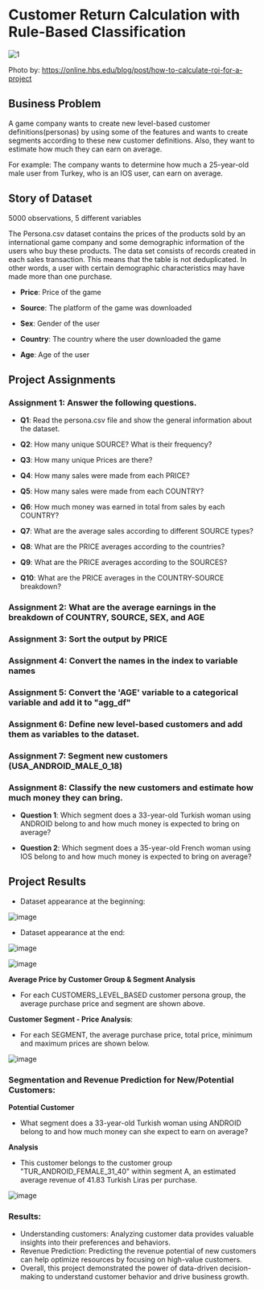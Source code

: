 # Customer Return Calculation with Rule-Based Classification

![1](https://github.com/BedirK/Portfolio-Projects/assets/103532330/396a8732-112f-4bde-add8-d7f216ce8bd2)

Photo by: https://online.hbs.edu/blog/post/how-to-calculate-roi-for-a-project

## Business Problem

A game company wants to create new level-based customer definitions(personas) by using some of the features and wants to create segments according to these new customer definitions. Also, they want to estimate how much they can earn on average.

For example: The company wants to determine how much a 25-year-old male user from Turkey, who is an IOS user, can earn on average.

## Story of Dataset

5000 observations, 5 different variables

The Persona.csv dataset contains the prices of the products sold by an international game company and some demographic information of the users who buy these products. The data set consists of records created in each sales transaction. This means that the table is not deduplicated. In other words, a user with certain demographic characteristics may have made more than one purchase.


- **Price**: Price of the game

- **Source**: The platform of the game was downloaded

- **Sex**: Gender of the user

- **Country**: The country where the user downloaded the game

- **Age**: Age of the user

## Project Assignments

### Assignment 1: Answer the following questions.

- **Q1**: Read the persona.csv file and show the general information about the dataset.

- **Q2**: How many unique SOURCE? What is their frequency?

- **Q3**: How many unique Prices are there?

- **Q4**: How many sales were made from each PRICE?

- **Q5**: How many sales were made from each COUNTRY?

- **Q6**: How much money was earned in total from sales by each COUNTRY?

- **Q7**: What are the average sales according to different SOURCE types?

- **Q8**: What are the PRICE averages according to the countries?

- **Q9**: What are the PRICE averages according to the SOURCES?

- **Q10**: What are the PRICE averages in the COUNTRY-SOURCE breakdown?

### Assignment 2: What are the average earnings in the breakdown of COUNTRY, SOURCE, SEX, and AGE

### Assignment 3: Sort the output by PRICE

### Assignment 4: Convert the names in the index to variable names

### Assignment 5: Convert the 'AGE' variable to a categorical variable and add it to "agg_df"

### Assignment 6: Define new level-based customers and add them as variables to the dataset.

### Assignment 7: Segment new customers (USA_ANDROID_MALE_0_18)

### Assignment 8: Classify the new customers and estimate how much money they can bring.

- **Question 1**: Which segment does a 33-year-old Turkish woman using ANDROID belong to and how much money is expected to bring on average?

- **Question 2**: Which segment does a 35-year-old French woman using IOS belong to and how much money is expected to bring on average?

## Project Results

- Dataset appearance at the beginning:

![image](https://github.com/BedirK/Portfolio-Projects/assets/103532330/94a034bd-1a80-416f-be13-a9f7f16f84c9)

- Dataset appearance at the end:

![image](https://github.com/BedirK/Portfolio-Projects/assets/103532330/9a908031-4c76-45b1-8c7e-da08cd6e78ba)

![image](https://github.com/BedirK/Portfolio-Projects/assets/103532330/5139f257-bc0c-4011-ab32-3f14563f8227)


**Average Price by Customer Group & Segment Analysis**

- For each CUSTOMERS_LEVEL_BASED customer persona group, the average purchase price and segment are shown above.


**Customer Segment - Price Analysis**:

- For each SEGMENT, the average purchase price, total price, minimum and maximum prices are shown below.

![image](https://github.com/BedirK/Portfolio-Projects/assets/103532330/7e1d0d29-e37d-4763-ab4c-0a4797bf4adc)

### **Segmentation and Revenue Prediction for New/Potential Customers**:


**Potential Customer**

- What segment does a 33-year-old Turkish woman using ANDROID belong to and how much money can she expect to earn on average?


**Analysis**

- This customer belongs to the customer group "TUR_ANDROID_FEMALE_31_40" within segment A, an estimated average revenue of 41.83 Turkish Liras per purchase.

![image](https://github.com/BedirK/Portfolio-Projects/assets/103532330/1293ede0-a562-495d-8d15-054466f908c9)

### **Results:**

- Understanding customers: Analyzing customer data provides valuable insights into their preferences and behaviors.
- Revenue Prediction: Predicting the revenue potential of new customers can help optimize resources by focusing on high-value customers.
- Overall, this project demonstrated the power of data-driven decision-making to understand customer behavior and drive business growth.
